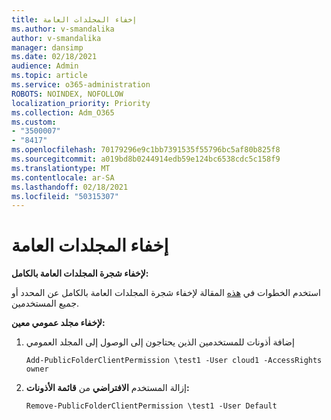 ```yaml
---
title: إخفاء المجلدات العامة
ms.author: v-smandalika
author: v-smandalika
manager: dansimp
ms.date: 02/18/2021
audience: Admin
ms.topic: article
ms.service: o365-administration
ROBOTS: NOINDEX, NOFOLLOW
localization_priority: Priority
ms.collection: Adm_O365
ms.custom:
- "3500007"
- "8417"
ms.openlocfilehash: 70179296e9c1bb7391535f55796bc5af80b825f8
ms.sourcegitcommit: a019bd8b0244914edb59e124bc6538cdc5c158f9
ms.translationtype: MT
ms.contentlocale: ar-SA
ms.lasthandoff: 02/18/2021
ms.locfileid: "50315307"
---
```

# <a name="hide-public-folders"></a>إخفاء المجلدات العامة

**لإخفاء شجرة المجلدات العامة بالكامل:**

استخدم الخطوات في [هذه](https://aka.ms/ControlPF) المقالة لإخفاء شجرة المجلدات العامة بالكامل عن المحدد أو جميع المستخدمين.

**لإخفاء مجلد عمومي معين:**

1. إضافة أذونات للمستخدمين الذين يحتاجون إلى الوصول إلى المجلد العمومي

    `Add-PublicFolderClientPermission \test1 -User cloud1 -AccessRights owner`

2. إزالة المستخدم **الافتراضي** من **قائمة الأذونات:**

    `Remove-PublicFolderClientPermission \test1 -User Default`
